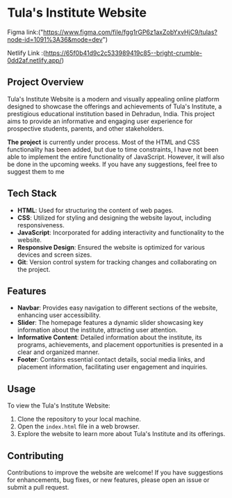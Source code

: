 # Tula's Institute Website



Figma link:("https://www.figma.com/file/fgg1rGP6z1axZobYxvHjC9/tulas?node-id=1091%3A36&mode=dev")

Netlify Link :(https://65f0b41d9c2c533989419c85--bright-crumble-0dd2af.netlify.app/) 

## Project Overview

Tula's Institute Website is a modern and visually appealing online platform designed to showcase the offerings and achievements of Tula's Institute, a prestigious educational institution based in Dehradun, India. This project aims to provide an informative and engaging user experience for prospective students, parents, and other stakeholders.

**The project** is currently under process. Most of the HTML and CSS functionality has been added, but due to time constraints, I have not been able to implement the entire functionality of JavaScript. However, it will also be done in the upcoming weeks. If you have any suggestions, feel free to suggest them to me
## Tech Stack

- **HTML**: Used for structuring the content of web pages.
- **CSS**: Utilized for styling and designing the website layout, including responsiveness.
- **JavaScript**: Incorporated for adding interactivity and functionality to the website.
- **Responsive Design**: Ensured the website is optimized for various devices and screen sizes.
- **Git**: Version control system for tracking changes and collaborating on the project.

## Features


- **Navbar**: Provides easy navigation to different sections of the website, enhancing user accessibility.
- **Slider**: The homepage features a dynamic slider showcasing key information about the institute, attracting user attention.
- **Informative Content**: Detailed information about the institute, its programs, achievements, and placement opportunities is presented in a clear and organized manner.
- **Footer**: Contains essential contact details, social media links, and placement information, facilitating user engagement and inquiries.

## Usage

To view the Tula's Institute Website:

1. Clone the repository to your local machine.
2. Open the `index.html` file in a web browser.
3. Explore the website to learn more about Tula's Institute and its offerings.

## Contributing

Contributions to improve the website are welcome! If you have suggestions for enhancements, bug fixes, or new features, please open an issue or submit a pull request.
